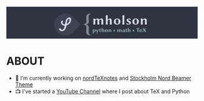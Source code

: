 ![GitHub Banner](/assets/gitHubBanner.png)

# ABOUT
- 🔭 I’m currently working on [nordTeXnotes]([https://github.com/mholson/IBTeX](https://github.com/mholson/nordTeXnotes)) and [Stockholm Nord Beamer Theme](https://github.com/mholson/sthlmNordBeamerTheme)
- 📺 I've started a [YouTube Channel](https://www.youtube.com/channel/UCWJ_xEfR8wHQAlZ4OAgxGWw) where I post about TeX and Python

<!--
**mholson/mholson** is a ✨ _special_ ✨ repository because its `README.md` (this file) appears on your GitHub profile.

Here are some ideas to get you started:

- 🔭 I’m currently working on ...
- 🌱 I’m currently learning ...
- 👯 I’m looking to collaborate on ...
- 🤔 I’m looking for help with ...
- 💬 Ask me about ...
- 📫 How to reach me: ...
- 😄 Pronouns: ...
- ⚡ Fun fact: ...
-->
